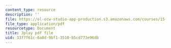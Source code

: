 ```yaml
---
content_type: resource
description: ''
file: https://ol-ocw-studio-app-production.s3.amazonaws.com/courses/15-071-the-analytics-edge-spring-2017/33f7f61c6a8d9bf13510b5cd773e96db_qhOVXxNXAug.pdf
file_type: application/pdf
resourcetype: Document
title: 3play pdf file
uid: 33f7f61c-6a8d-9bf1-3510-b5cd773e96db
---
```

